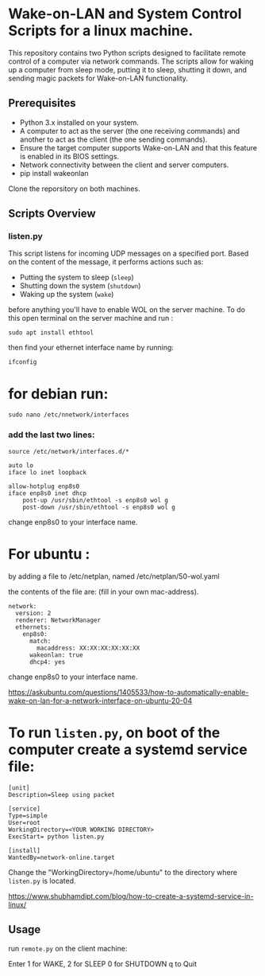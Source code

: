 # Wake-on-LAN and System Control Scripts for a linux machine.

This repository contains two Python scripts designed to facilitate remote control of a computer via network commands. The scripts allow for waking up a computer from sleep mode, putting it to sleep, shutting it down, and sending magic packets for Wake-on-LAN functionality.

## Prerequisites

- Python 3.x installed on your system.
- A computer to act as the server (the one receiving commands) and another to act as the client (the one sending commands).
- Ensure the target computer supports Wake-on-LAN and that this feature is enabled in its BIOS settings.
- Network connectivity between the client and server computers.
- pip install wakeonlan


Clone the reporsitory on both machines.

## Scripts Overview

### listen.py

This script listens for incoming UDP messages on a specified port. Based on the content of the message, it performs actions such as:

- Putting the system to sleep (`sleep`)
- Shutting down the system (`shutdown`)
- Waking up the system (`wake`)

before anything you'll have to enable WOL on the server machine. To do this open terminal on the server machine and run :

`sudo apt install ethtool`

then find your ethernet interface name by running:

`ifconfig`

# for debian run:

`sudo nano /etc/nnetwork/interfaces`

### add the last two lines:

```
source /etc/network/interfaces.d/*

auto lo
iface lo inet loopback

allow-hotplug enp8s0
iface enp8s0 inet dhcp
    post-up /usr/sbin/ethtool -s enp8s0 wol g
    post-down /usr/sbin/ethtool -s enp8s0 wol g
```

change enp8s0 to your interface name.

# For ubuntu :

by adding a file to /etc/netplan, named /etc/netplan/50-wol.yaml

the contents of the file are: (fill in your own mac-address).

```
network:
  version: 2
  renderer: NetworkManager
  ethernets:
    enp8s0:
      match:
        macaddress: XX:XX:XX:XX:XX:XX
      wakeonlan: true
      dhcp4: yes
```

change enp8s0 to your interface name.

https://askubuntu.com/questions/1405533/how-to-automatically-enable-wake-on-lan-for-a-network-interface-on-ubuntu-20-04

# To run `listen.py`, on boot of the computer create a systemd service file:

```
[unit]
Description=Sleep using packet

[service]
Type=simple
User=root
WorkingDirectory=<YOUR WORKING DIRECTORY>
ExecStart= python listen.py

[install]
WantedBy=network-online.target
```

Change the "WorkingDirectory=/home/ubuntu" to the directory where `listen.py` is located.

https://www.shubhamdipt.com/blog/how-to-create-a-systemd-service-in-linux/

## Usage

run `remote.py` on the client machine:

Enter 1 for WAKE,
2 for SLEEP 
0 for SHUTDOWN
q to Quit
